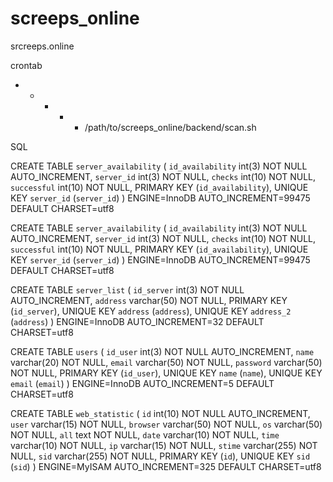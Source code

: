 # screeps_online
srcreeps.online


crontab
* * * * * /path/to/screeps_online/backend/scan.sh


SQL

CREATE TABLE `server_availability` (
 `id_availability` int(3) NOT NULL AUTO_INCREMENT,
 `server_id` int(3) NOT NULL,
 `checks` int(10) NOT NULL,
 `successful` int(10) NOT NULL,
 PRIMARY KEY (`id_availability`),
 UNIQUE KEY `server_id` (`server_id`)
) ENGINE=InnoDB AUTO_INCREMENT=99475 DEFAULT CHARSET=utf8

CREATE TABLE `server_availability` (
 `id_availability` int(3) NOT NULL AUTO_INCREMENT,
 `server_id` int(3) NOT NULL,
 `checks` int(10) NOT NULL,
 `successful` int(10) NOT NULL,
 PRIMARY KEY (`id_availability`),
 UNIQUE KEY `server_id` (`server_id`)
) ENGINE=InnoDB AUTO_INCREMENT=99475 DEFAULT CHARSET=utf8

CREATE TABLE `server_list` (
 `id_server` int(3) NOT NULL AUTO_INCREMENT,
 `address` varchar(50) NOT NULL,
 PRIMARY KEY (`id_server`),
 UNIQUE KEY `address` (`address`),
 UNIQUE KEY `address_2` (`address`)
) ENGINE=InnoDB AUTO_INCREMENT=32 DEFAULT CHARSET=utf8

CREATE TABLE `users` (
 `id_user` int(3) NOT NULL AUTO_INCREMENT,
 `name` varchar(20) NOT NULL,
 `email` varchar(50) NOT NULL,
 `password` varchar(50) NOT NULL,
 PRIMARY KEY (`id_user`),
 UNIQUE KEY `name` (`name`),
 UNIQUE KEY `email` (`email`)
) ENGINE=InnoDB AUTO_INCREMENT=5 DEFAULT CHARSET=utf8

CREATE TABLE `web_statistic` (
 `id` int(10) NOT NULL AUTO_INCREMENT,
 `user` varchar(15) NOT NULL,
 `browser` varchar(50) NOT NULL,
 `os` varchar(50) NOT NULL,
 `all` text NOT NULL,
 `date` varchar(10) NOT NULL,
 `time` varchar(10) NOT NULL,
 `ip` varchar(15) NOT NULL,
 `stime` varchar(255) NOT NULL,
 `sid` varchar(255) NOT NULL,
 PRIMARY KEY (`id`),
 UNIQUE KEY `sid` (`sid`)
) ENGINE=MyISAM AUTO_INCREMENT=325 DEFAULT CHARSET=utf8
